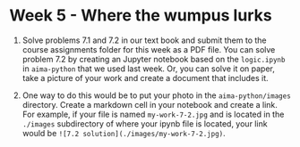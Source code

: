 # Week 5 - Where the wumpus lurks

1. Solve problems 7.1 and 7.2 in our text book and submit them to the course assignments folder for this week as a PDF file.  You can solve problem 7.2 by creating an Jupyter notebook based on the `logic.ipynb` in `aima-python` that we used last week.  Or, you can solve it on paper, take a picture of your work and create a document that includes it.

1. One way to do this would be to put your photo in the `aima-python/images` directory.  Create a markdown cell in your notebook and create a link.  For example, if your file is named `my-work-7-2.jpg`  and is located in the `./images` subdirectory of where your ipynb file is located, your link would be `![7.2 solution](./images/my-work-7-2.jpg)`.
